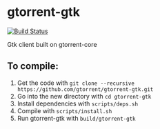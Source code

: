 gtorrent-gtk
============

[![Build Status](https://travis-ci.org/gtorrent/gtorrent-gtk.svg?branch=master)](https://travis-ci.org/gtorrent/gtorrent-gtk)

Gtk client built on gtorrent-core

## To compile:

1. Get the code with `git clone --recursive https://github.com/gtorrent/gtorrent-gtk.git`
2. Go into the new directory with `cd gtorrent-gtk`
3. Install dependencies with `scripts/deps.sh`
4. Compile with `scripts/install.sh`
5. Run gtorrent-gtk with `build/gtorrent-gtk`
